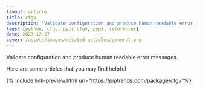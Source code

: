 ```yaml
---
layout: article
title: cfgv
description: "Validate configuration and produce human readable error messages."
tags: [python, cfgv, pypi cfgv, pypi, references]
date: 2023-12-27
cover: /assets/images/related-articles/general.png
---
```


Validate configuration and produce human readable error messages.

Here are some articles that you may find helpful

{% include link-preview.html url="https://piptrends.com/package/cfgv"%}